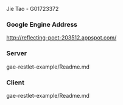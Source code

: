 Jie Tao - G01723372

### Google Engine Address
http://reflecting-poet-203512.appspot.com/

### Server
gae-restlet-example/Readme.md

### Client
gae-restlet-example/Readme.md
